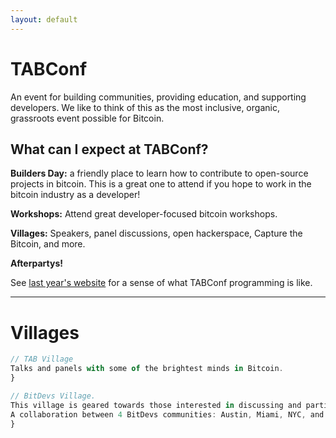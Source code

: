 ```yaml
---
layout: default
---
```



# TABConf
An event for building communities, providing education, and supporting developers. We like to think of this as the most inclusive, organic, grassroots event possible for Bitcoin.

## What can I expect at TABConf?

**Builders Day:** a friendly place to learn how to contribute to open-source projects in bitcoin. This is a great one to attend if you hope to work in the bitcoin industry as a developer!

**Workshops:** Attend great developer-focused bitcoin workshops.

**Villages:** Speakers, panel discussions, open hackerspace, Capture the Bitcoin, and more.

**Afterpartys!**

See [last year's website](https://2022.tabconf.com/) for a sense of what TABConf programming is like.

* * *

# Villages


```js
// TAB Village
Talks and panels with some of the brightest minds in Bitcoin.
}
```

```js
// BitDevs Village.
This village is geared towards those interested in discussing and participating in the research and development of Bitcoin and related protocols. 
A collaboration between 4 BitDevs communities: Austin, Miami, NYC, and Raleigh!
}
```

<!--
* * *

# Sponsors

![Octocat](https://github.githubassets.com/images/icons/emoji/octocat.png)

![Octocat](https://github.githubassets.com/images/icons/emoji/octocat.png)

![Octocat](https://github.githubassets.com/images/icons/emoji/octocat.png)

* * *

# Speakers

<img align="left" width="100" height="100" src="https://github.githubassets.com/images/icons/emoji/octocat.png">

Brandon Iglesias
```
this is a cool speaker
```

<img align="right" width="100" height="100" src="https://github.githubassets.com/images/icons/emoji/octocat.png">

Brandon Iglesias
```
this is a cool speaker
```

-->
